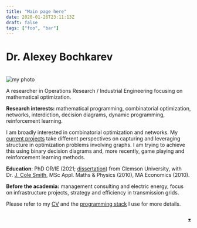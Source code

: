 ```yaml
---
title: "Main page here"
date: 2020-01-26T23:11:13Z
draft: false
tags: ["foo", "bar"]
---
```

# Dr. Alexey Bochkarev
<br/>
<div class="col-left">
  <img src="/home/AB.JPG" alt="my photo" class="img-av">
</div>

A researcher in Operations Research / Industrial Engineering focusing on
mathematical optimization. 

**Research interests:** mathematical programming, combinatorial optimization, networks, interdiction, decision diagrams, dynamic programming, reinforcement learning. 

I am broadly interested in combinatorial optimization and networks. My [current
projects](/research/) take different perspectives on capturing and leveraging
structure in optimization problems involving graphs. I am trying to achieve this
using binary decision diagrams and, more recently, game playing and
reinforcement learning methods.

**Education**: PhD OR/IE (2021; [dissertation](https://tigerprints.clemson.edu/all_dissertations/2915/)) from
Clemson University, with Dr.&nbsp;[J.&nbsp;Cole Smith](https://scholar.google.com/citations?user=87CaUHYAAAAJ), MSc Appl. Maths & Physics (2010), MA Economics (2010).

**Before the academia:** management consulting and electric energy, 
focus on infrastructure projects, strategy and efficiency in transmission grids.


Please refer to my [CV](/bochkarev_cv.pdf) and the [programming stack](/notes/stack/) I use for more details.

<br/>
<div style="text-align: right; font-size: 0.5em;"> <a href="https://github.com/alex-bochkarev/bio-snippets" class="nav-link">♥</a></div>
